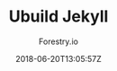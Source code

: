 ---
title: "Ubuild Jekyll"
github: https://github.com/forestryio/ubuild-jekyll
demo: https://forestryio.github.io/ubuild-jekyll/
author: Forestry.io
ssg:
  - Jekyll
cms:
  - Forestry
date: 2018-06-20T13:05:57Z
github_branch: master
---
